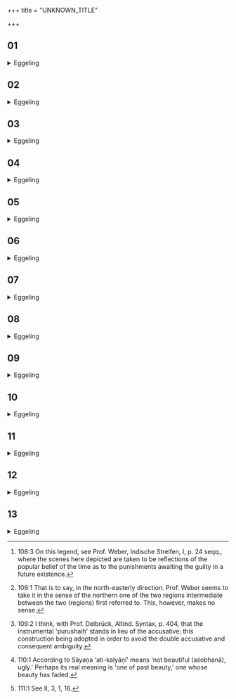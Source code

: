 +++
title = "UNKNOWN_TITLE"

+++


##  01
<details><summary>Eggeling</summary>

1. Now, Bhr̥gu, the son of Varuṇa, deemed himself superior to his father Varuṇa in knowledge [^egg_347]. Varuṇa became aware of this: 'He deems himself superior to me in knowledge,' he thought.

[^egg_347]: 108:3 On this legend, see Prof. Weber, Indische Streifen, I, p. 24 seqq., where the scenes here depicted are taken to be reflections of the popular belief of the time as to the punishments awaiting the guilty in a future existence.
</details>

##  02
<details><summary>Eggeling</summary>

2. He said, 'Go thou eastward, my boy; and

having seen there what thou shalt see, go thou southwards; and having seen there what thou shalt see, go thou westward; and having seen there what thou shalt see, go thou northward; and having seen there what thou shalt see, go thou toward the northern of those two intermediate quarters in front [^egg_348], and tell me then what thou shalt see there.'

[^egg_348]: 109:1 That is to say, in the north-easterly direction. Prof. Weber seems to take it in the sense of the northern one of the two regions intermediate between the two (regions) first referred to. This, however, makes no sense.
</details>

##  03
<details><summary>Eggeling</summary>

3. He then went forth from thence eastward, and lo, men were dismembering men [^egg_349], hewing off their limbs one by one, and saying, 'This to thee, this to me!' He said, 'Horrible! woe is me! men here have dismembered men, hewing off their limbs one by one!' They replied, 'Thus, indeed, these dealt with us in yonder world, and so we now deal with them in return.' He said, 'Is there no atonement for this?'--'Yes, there is,' they replied.--'What is it?'--'Thy father knows.'

[^egg_349]: 109:2 I think, with Prof. Delbrück, Altind. Syntax, p. 404, that the instrumental 'purushaiḥ' stands in lieu of the accusative; this construction being adopted in order to avoid the double accusative and consequent ambiguity.
</details>

##  04
<details><summary>Eggeling</summary>

4. He went forth from thence southward, and lo, men were dismembering men, cutting up their limbs one by one, and saying, 'This to thee, this to me!' He said, 'Horrible! woe is me! men here have dismembered men, cutting up their limbs one by one!' They replied, 'Thus, indeed, these dealt with us in yonder world, and so we now deal with them in return.' He said, 'Is there no atonement for this?'--'Yes, there is,' they replied.--'What is it?'--'Thy father knows.'
</details>

##  05
<details><summary>Eggeling</summary>

5. He went forth from thence westward, and lo, men, sitting still, were being eaten by men, sitting still! He said, 'Horrible! woe is me! men, sitting still, are eating men, sitting still!' They replied, 'Thus, indeed, these have dealt with us in yonder world, and so we now deal with them in return.' He said, 'Is there no atonement for this? Yes, there is,' they replied.--'What is it? Thy father knows.'
</details>

##  06
<details><summary>Eggeling</summary>

6. He went forth from thence northward, and lo, men, crying aloud, were being eaten by men, crying aloud! He said, 'Horrible! woe is me! men, crying aloud, here are eating men, crying aloud!' They replied, 'Thus, indeed, these dealt with us in yonder world, and so we now deal with them in return.' He said, 'Is there no atonement for this?'--'Yes, there is,' they replied.--'What is it? Thy father knows.'
</details>

##  07
<details><summary>Eggeling</summary>

7. He went forth from thence toward the northern of those two intermediate quarters in front, and lo, there were two women, one beautiful, one over-beautiful [^egg_350]: between them stood a man, black, with yellow eyes, and a staff in his hand. On seeing him, terror seized him, and he went home, and sat down. His father said to him, 'Study thy day's lesson (of scripture): why dost thou not, study thy lesson?' He said, What am I to study? there is nothing whatever.' Then Varuṇa knew, 'He has indeed seen it!

[^egg_350]: 110:1 According to Sāyaṇa 'ati-kalyāṇī' means 'not beautiful (aśobhanā), ugly.' Perhaps its real meaning is 'one of past beauty,' one whose beauty has faded.
</details>

##  08
<details><summary>Eggeling</summary>

8. He spake, ‘As to those men whom thou

sawest in the eastern region being dismembered by men hewing off their limbs one by one, and saying, "This to thee, this to me!" they were the trees: when one puts fire-wood from trees on (the fire) he subdues the trees, and conquers the world of trees.
</details>

##  09
<details><summary>Eggeling</summary>

9. ‘And as to those men whom thou sawest in the southern region being dismembered by men cutting up their limbs one by one, and saying, "This to thee, this to me!" they were the cattle; when one makes offering with milk he subdues the cattle, and conquers the world of cattle.
</details>

##  10
<details><summary>Eggeling</summary>

10. ‘And as to those men thou sawest in the western region who, whilst sitting still, were being eaten by men sitting still, they were the herbs: when one illumines (the Agnihotra milk) with a straw [^egg_351], he subdues the herbs, and conquers the world of herbs.

[^egg_351]: 111:1 See II, 3, 1, 16.
</details>

##  11
<details><summary>Eggeling</summary>

11. ‘And as to those men thou sawest in the northern region who, whilst crying aloud, were being eaten by men crying aloud, they were the waters: when one pours water to (the Agnihotra milk), he subdues the waters, and conquers the world of waters.
</details>

##  12
<details><summary>Eggeling</summary>

12. ‘And as to those two women whom thou sawest, one beautiful and one over-beautiful,--the beautiful one is Belief: when one offers the first libation (of the Agnihotra) he subdues Belief, and conquers Belief; and the over-beautiful one is Unbelief: when one offers the second libation, he subdues Unbelief, and conquers Unbelief.
</details>

##  13
<details><summary>Eggeling</summary>

13. 'And as to the black man with yellow eyes,

who was standing between them with a staff in his hand, he was Wrath: when, having poured water into the spoon, one pours (the libation into the fire), he subdues Wrath, and conquers Wrath; and, verily, whosoever, knowing this, offers the Agnihotra, thereby conquers everything, and subdues everything.'
</details>